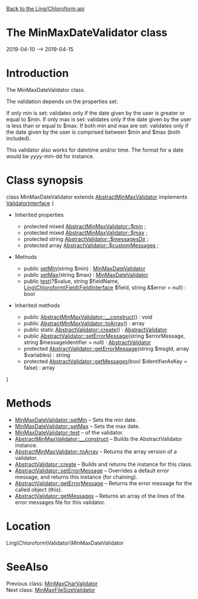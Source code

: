 [Back to the Ling/Chloroform api](https://github.com/lingtalfi/Chloroform/blob/master/doc/api/Ling/Chloroform.md)



The MinMaxDateValidator class
================
2019-04-10 --> 2019-04-15






Introduction
============

The MinMaxDateValidator class.

The validation depends on the properties set.

If only min is set: validates only if the date given by the user is greater or equal to $min.
If only max is set: validates only if the date given by the user is less than or equal to $max.
If both min and max are set: validates only if the date given by the user is comprised between $min and $max (both included).

This validator also works for datetime and/or time.
The format for a date would be yyyy-mm-dd for instance.



Class synopsis
==============


class <span class="pl-k">MinMaxDateValidator</span> extends [AbstractMinMaxValidator](https://github.com/lingtalfi/Chloroform/blob/master/doc/api/Ling/Chloroform/Validator/AbstractMinMaxValidator.md) implements [ValidatorInterface](https://github.com/lingtalfi/Chloroform/blob/master/doc/api/Ling/Chloroform/Validator/ValidatorInterface.md) {

- Inherited properties
    - protected mixed [AbstractMinMaxValidator::$min](#property-min) ;
    - protected mixed [AbstractMinMaxValidator::$max](#property-max) ;
    - protected string [AbstractValidator::$messagesDir](#property-messagesDir) ;
    - protected array [AbstractValidator::$customMessages](#property-customMessages) ;

- Methods
    - public [setMin](https://github.com/lingtalfi/Chloroform/blob/master/doc/api/Ling/Chloroform/Validator/MinMaxDateValidator/setMin.md)(string $min) : [MinMaxDateValidator](https://github.com/lingtalfi/Chloroform/blob/master/doc/api/Ling/Chloroform/Validator/MinMaxDateValidator.md)
    - public [setMax](https://github.com/lingtalfi/Chloroform/blob/master/doc/api/Ling/Chloroform/Validator/MinMaxDateValidator/setMax.md)(string $max) : [MinMaxDateValidator](https://github.com/lingtalfi/Chloroform/blob/master/doc/api/Ling/Chloroform/Validator/MinMaxDateValidator.md)
    - public [test](https://github.com/lingtalfi/Chloroform/blob/master/doc/api/Ling/Chloroform/Validator/MinMaxDateValidator/test.md)(?$value, string $fieldName, [Ling\Chloroform\Field\FieldInterface](https://github.com/lingtalfi/Chloroform/blob/master/doc/api/Ling/Chloroform/Field/FieldInterface.md) $field, string &$error = null) : bool

- Inherited methods
    - public [AbstractMinMaxValidator::__construct](https://github.com/lingtalfi/Chloroform/blob/master/doc/api/Ling/Chloroform/Validator/AbstractMinMaxValidator/__construct.md)() : void
    - public [AbstractMinMaxValidator::toArray](https://github.com/lingtalfi/Chloroform/blob/master/doc/api/Ling/Chloroform/Validator/AbstractMinMaxValidator/toArray.md)() : array
    - public static [AbstractValidator::create](https://github.com/lingtalfi/Chloroform/blob/master/doc/api/Ling/Chloroform/Validator/AbstractValidator/create.md)() : [AbstractValidator](https://github.com/lingtalfi/Chloroform/blob/master/doc/api/Ling/Chloroform/Validator/AbstractValidator.md)
    - public [AbstractValidator::setErrorMessage](https://github.com/lingtalfi/Chloroform/blob/master/doc/api/Ling/Chloroform/Validator/AbstractValidator/setErrorMessage.md)(string $errorMessage, string $messageIdentifier = null) : [AbstractValidator](https://github.com/lingtalfi/Chloroform/blob/master/doc/api/Ling/Chloroform/Validator/AbstractValidator.md)
    - protected [AbstractValidator::getErrorMessage](https://github.com/lingtalfi/Chloroform/blob/master/doc/api/Ling/Chloroform/Validator/AbstractValidator/getErrorMessage.md)(string $msgId, array $variables) : string
    - protected [AbstractValidator::getMessages](https://github.com/lingtalfi/Chloroform/blob/master/doc/api/Ling/Chloroform/Validator/AbstractValidator/getMessages.md)(bool $identifierAsKey = false) : array

}






Methods
==============

- [MinMaxDateValidator::setMin](https://github.com/lingtalfi/Chloroform/blob/master/doc/api/Ling/Chloroform/Validator/MinMaxDateValidator/setMin.md) &ndash; Sets the min date.
- [MinMaxDateValidator::setMax](https://github.com/lingtalfi/Chloroform/blob/master/doc/api/Ling/Chloroform/Validator/MinMaxDateValidator/setMax.md) &ndash; Sets the max date.
- [MinMaxDateValidator::test](https://github.com/lingtalfi/Chloroform/blob/master/doc/api/Ling/Chloroform/Validator/MinMaxDateValidator/test.md) &ndash; of the validator.
- [AbstractMinMaxValidator::__construct](https://github.com/lingtalfi/Chloroform/blob/master/doc/api/Ling/Chloroform/Validator/AbstractMinMaxValidator/__construct.md) &ndash; Builds the AbstractValidator instance.
- [AbstractMinMaxValidator::toArray](https://github.com/lingtalfi/Chloroform/blob/master/doc/api/Ling/Chloroform/Validator/AbstractMinMaxValidator/toArray.md) &ndash; Returns the array version of a validator.
- [AbstractValidator::create](https://github.com/lingtalfi/Chloroform/blob/master/doc/api/Ling/Chloroform/Validator/AbstractValidator/create.md) &ndash; Builds and returns the instance for this class.
- [AbstractValidator::setErrorMessage](https://github.com/lingtalfi/Chloroform/blob/master/doc/api/Ling/Chloroform/Validator/AbstractValidator/setErrorMessage.md) &ndash; Overrides a default error message, and returns this instance (for chaining).
- [AbstractValidator::getErrorMessage](https://github.com/lingtalfi/Chloroform/blob/master/doc/api/Ling/Chloroform/Validator/AbstractValidator/getErrorMessage.md) &ndash; Returns the error message for the called object (this).
- [AbstractValidator::getMessages](https://github.com/lingtalfi/Chloroform/blob/master/doc/api/Ling/Chloroform/Validator/AbstractValidator/getMessages.md) &ndash; Returns an array of the lines of the error messages file for this validator.





Location
=============
Ling\Chloroform\Validator\MinMaxDateValidator


SeeAlso
==============
Previous class: [MinMaxCharValidator](https://github.com/lingtalfi/Chloroform/blob/master/doc/api/Ling/Chloroform/Validator/MinMaxCharValidator.md)<br>Next class: [MinMaxFileSizeValidator](https://github.com/lingtalfi/Chloroform/blob/master/doc/api/Ling/Chloroform/Validator/MinMaxFileSizeValidator.md)<br>
